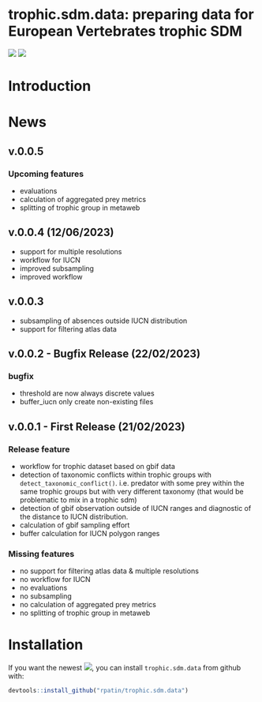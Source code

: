 trophic.sdm.data: preparing data for European Vertebrates trophic SDM
================

<!-- [![](https://www.r-pkg.org/badges/version/segclust2d?color=orange)](https://cran.r-project.org/package=segclust2d) -->
<!-- [![](http://cranlogs.r-pkg.org/badges/grand-total/segclust2d?color=yellow)](https://cran.r-project.org/package=segclust2d) -->

[![](https://img.shields.io/badge/devel%20version-0.0.4-blue.svg)](https://github.com/rpatin/trophic.sdm.data)
[![](https://img.shields.io/github/last-commit/rpatin/trophic.sdm.data.svg)](https://github.com/rpatin/trophic.sdm.data/commits/main)

# Introduction

# News

## v.0.0.5

### Upcoming features

- evaluations
- calculation of aggregated prey metrics
- splitting of trophic group in metaweb

## v.0.0.4 (12/06/2023)

- support for multiple resolutions
- workflow for IUCN
- improved subsampling
- improved workflow

## v.0.0.3

- subsampling of absences outside IUCN distribution
- support for filtering atlas data

## v.0.0.2 - Bugfix Release (22/02/2023)

### bugfix

- threshold are now always discrete values
- buffer_iucn only create non-existing files

## v.0.0.1 - First Release (21/02/2023)

### Release feature

- workflow for trophic dataset based on gbif data
- detection of taxonomic conflicts within trophic groups with
  `detect_taxonomic_conflict()`. i.e. predator with some prey within the
  same trophic groups but with very different taxonomy (that would be
  problematic to mix in a trophic sdm)
- detection of gbif observation outside of IUCN ranges and diagnostic of
  the distance to IUCN distribution.
- calculation of gbif sampling effort
- buffer calculation for IUCN polygon ranges

### Missing features

- no support for filtering atlas data & multiple resolutions
- no workflow for IUCN
- no evaluations
- no subsampling
- no calculation of aggregated prey metrics
- no splitting of trophic group in metaweb

# Installation

If you want the newest
[![](https://img.shields.io/badge/devel%20version-0.0.4-blue.svg)](https://github.com/rpatin/trophic.sdm.data),
you can install `trophic.sdm.data` from github with:

``` r
devtools::install_github("rpatin/trophic.sdm.data")
```
